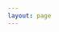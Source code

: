```yaml
---
layout: page
---
```


<script setup lang="ts">
import Container from '/@theme/components/Topic/TopicPageContainer.vue'
import NormalItem from "/@theme/components/List/NormalItem.vue"
import { getLinuxData } from '/@theme/data'

const props = {
  title: "Linux",
  subTitle: "Articles"
}

const data = getLinuxData()
</script>

<Container v-bind="props">
  <NormalItem v-for="item in data" :key="item.id" v-bind="item" />
</Container>

